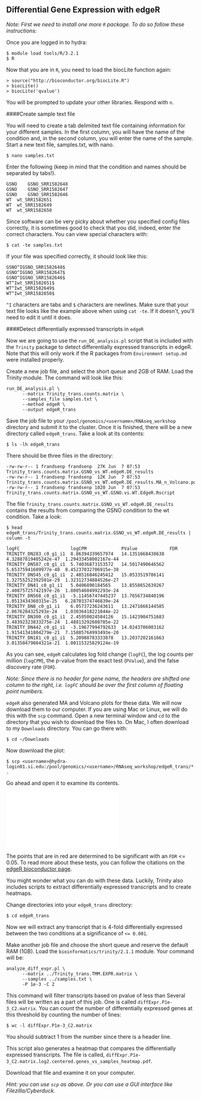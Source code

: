 ## Differential Gene Expression with edgeR

_Note: First we need to install one more ```R``` package. To do so follow these instructions:_

Once you are logged in to hydra:

```
$ module load tools/R/3.2.1
$ R
```

Now that you are in ```R```, you need to load the biocLite function again:

```
> source("http://bioconductor.org/biocLite.R")
> biocLite()
> biocLite('qvalue')
```

You will be prompted to update your other libraries. Respond with ```n```.

####Create sample text file

You will need to create a tab delimited text file containing information for your different samples. In the first column, you will have the name of the condition and, in the second column, you will enter the name of the sample. Start a new text file, samples.txt, with nano.

```
$ nano samples.txt
```

Enter the following (keep in mind that the condition and names should be separated by tabs!).

```
GSNO	GSNO_SRR1582648
GSNO	GSNO_SRR1582647
GSNO	GSNO_SRR1582646
WT	wt_SRR1582651
WT	wt_SRR1582649
WT	wt_SRR1582650
```

Since software can be very picky about whether you specified config files correctly, it is sometimes good to check that you did, indeed, enter the correct characters. You can view special characters with:

```
$ cat -te samples.txt
```

If your file was specified correctly, it should look like this:

```
GSNO^IGSNO_SRR1582648$
GSNO^IGSNO_SRR1582647$
GSNO^IGSNO_SRR1582646$
WT^Iwt_SRR1582651$
WT^Iwt_SRR1582649$
WT^Iwt_SRR1582650$
```

```^I``` characters are tabs and ```$``` characters are newlines. Make sure that your text file looks like the example above when using ```cat -te```. If it doesn't, you'll need to edit it until it does.

####Detect differentially expressed transcripts in ```edgeR```

Now we are going to use the ```run_DE_analysis.pl``` script that is included with the ```Trinity``` package to detect differentially expressed transcripts in edgeR. Note that this will only work if the R packages from ```Environment setup.md``` were installed properly.

Create a new job file, and select the short queue and 2GB of RAM. Load the Trinity module. The command will look like this:

```
run_DE_analysis.pl \
      --matrix Trinity_trans.counts.matrix \
      --samples_file samples.txt \
      --method edgeR \
      --output edgeR_trans
```

Save the job file to your ```/pool/genomics/<username>/RNAseq_workshop``` directory and submit it to the cluster. Once it is finished, there will be a new directory called ```edgeR_trans```. Take a look at its contents:

```
$ ls -lh edgeR_trans
```

There should be three files in the directory:

```
-rw-rw-r-- 1 frandsenp frandsenp  27K Jun  7 07:53 Trinity_trans.counts.matrix.GSNO_vs_WT.edgeR.DE_results
-rw-rw-r-- 1 frandsenp frandsenp  12K Jun  7 07:53 Trinity_trans.counts.matrix.GSNO_vs_WT.edgeR.DE_results.MA_n_Volcano.pdf
-rw-rw-r-- 1 frandsenp frandsenp 1020 Jun  7 07:53 Trinity_trans.counts.matrix.GSNO_vs_WT.GSNO.vs.WT.EdgeR.Rscript
```

The file ```Trinity_trans.counts.matrix.GSNO_vs_WT.edgeR.DE_results``` contains the results from comparing the GSNO condition to the wt condition. Take a look:

```
$ head edgeR_trans/Trinity_trans.counts.matrix.GSNO_vs_WT.edgeR.DE_results | column -t
```


```
logFC                   logCPM             PValue            FDR
TRINITY_DN283_c0_g1_i1  8.86394339657974   14.1351668438638  4.32887819405242e-47  1.29433458002167e-44
TRINITY_DN587_c0_g1_i1  5.74036873153572   14.5017490646562  5.65375941609977e-40  8.45237032706915e-38
TRINITY_DN545_c0_g1_i1  2.48516846245412   15.0533519786141  1.32755252392501e-29  1.32312734884526e-27
TRINITY_DN41_c0_g1_i1   5.0406890184565    13.8558652639267  2.40875725742197e-26  1.80054604992293e-24
TRINITY_DN568_c0_g1_i1  -5.11456747445237  13.7656734840196  1.0513434360315e-25   6.28703374746839e-24
TRINITY_DN8_c0_g1_i1    6.05737236243611   13.2471666144585  2.0676204325293e-24   1.03036418221044e-22
TRINITY_DN300_c0_g1_i1  2.45950024584126   15.1423904751683  3.48392323833275e-24  1.48813292608785e-22
TRINITY_DN442_c0_g1_i1  -3.19677994792633  14.0243706003162  1.91541341804279e-21  7.15885764993493e-20
TRINITY_DN181_c0_g1_i1  5.20988783333878   13.2037202161663  3.01350479084321e-21  1.00115325829124e-19
```

As you can see, ```edgeR``` calculates log fold change (```logFC```), the log counts per million (```logCPM```), the p-value from the exact test (```PValue```), and the false discovery rate (```FDR```). 

_Note: Since there is no header for gene name, the headers are shifted one column to the right, i.e. ```logFC``` should be over the first column of floating point numbers._

```edgeR``` also generated MA and Volcano plots for these data. We will now download them to our computer. If you are using Mac or Linux, we will do this with the ```scp``` command. Open a new terminal window and ```cd``` to the directory that you wish to download the files to. On Mac, I often download to my ```Downloads``` directory. You can go there with:

```
$ cd ~/Downloads
```

Now download the plot:

```
$ scp <username>@hydra-login01.si.edu:/pool/genomics/<username>/RNAseq_workshop/edgeR_trans/*.pdf .
```

Go ahead and open it to examine its contents.

![alt-text](Trinity_trans.counts.matrix.GSNO_vs_WT.edgeR.DE_results.MA_n_Volcano.pdf)

The points that are in red are determined to be significant with an ```FDR``` <= 0.05. To read more about these tests, you can follow the citations on the [edgeR bioconductor page](https://bioconductor.org/packages/release/bioc/html/edgeR.html).

You might wonder what you can do with these data. Luckily, Trinity also includes scripts to extract differentially expressed transcripts and to create heatmaps.

Change directories into your ```edgeR_trans``` directory:

```
$ cd edgeR_trans
```

Now we will extract any transcript that is 4-fold differentially expressed between the two conditions at a significance of ```<= 0.001```.

Make another job file and choose the short queue and reserve the default RAM (1GB). Load the ```bioinformatics/trinity/2.1.1``` module. Your command will be:

```
analyze_diff_expr.pl \
      --matrix ../Trinity_trans.TMM.EXPR.matrix \
      --samples ../samples.txt \
      -P 1e-3 -C 2 
```

This command will filter transcripts based on pvalue of less than Several files will be written as a part of this job. One is called ```diffExpr.P1e-3_C2.matrix```. You can count the number of differentially expressed genes at this threshold by counting the number of lines:

```
$ wc -l diffExpr.P1e-3_C2.matrix
```

You should subtract 1 from the number since there is a header line.

This script also generates a heatmap that compares the differentially expressed transcripts. The file is called, ```diffExpr.P1e-3_C2.matrix.log2.centered.genes_vs_samples_heatmap.pdf```.

Download that file and examine it on your computer.

_Hint: you can use ```scp``` as above. Or you can use a GUI interface like Filezilla/Cyberduck._

